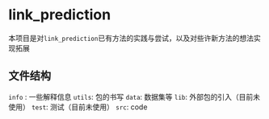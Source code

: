 # link_prediction 
本项目是对`link_prediction`已有方法的实践与尝试，以及对些许新方法的想法实现拓展

## 文件结构
`info` : 一些解释信息 
`utils`: 包的书写
`data`: 数据集等
`lib`: 外部包的引入（目前未使用）
`test`: 测试（目前未使用）
`src`: code

